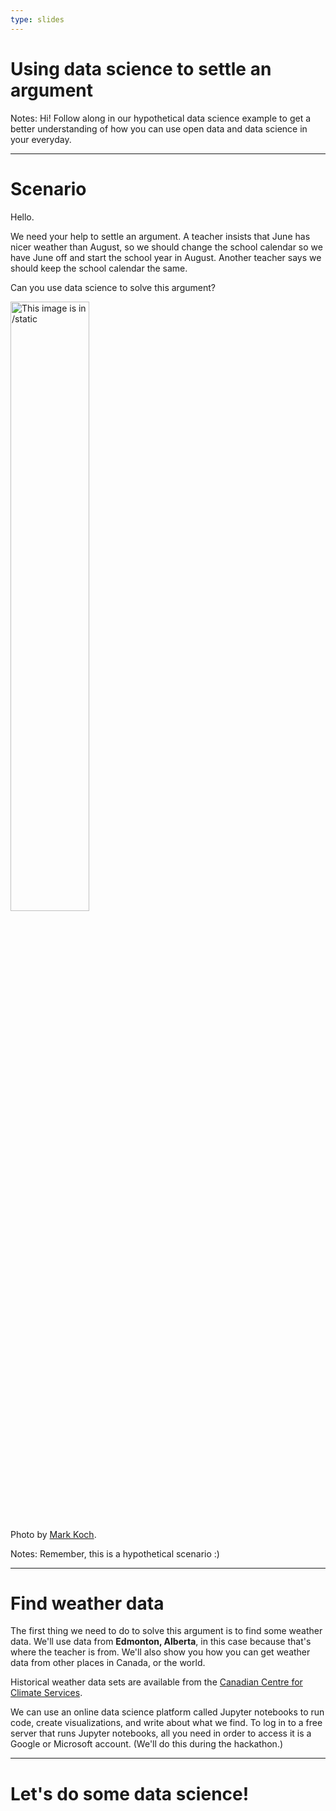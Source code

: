 ```yaml
---
type: slides
---
```


# Using data science to settle an argument

Notes: Hi! Follow along in our hypothetical data science example to get a better understanding of how you can use open data and data science in your everyday.

---

# Scenario

Hello. 

We need your help to settle an argument. A teacher insists that June has nicer weather than August, so we should change the school calendar so we have June off and start the school year in August. Another teacher says we should keep the school calendar the same.

Can you use data science to solve this argument?

<img src="unsplash.jpg" alt="This image is in /static" width="50%">

Photo by [Mark Koch](https://unsplash.com/@markk92).

Notes: Remember, this is a hypothetical scenario :)

---

# Find weather data

The first thing we need to do to solve this argument is to find some weather data. We'll use data from **Edmonton, Alberta**, in this case because that's where the teacher is from. We'll also show you how you can get weather data from other places in Canada, or the world.

Historical weather data sets are available from the [Canadian Centre for Climate Services](https://www.canada.ca/en/environment-climate-change/services/climate-change/canadian-centre-climate-services.html).

We can use an online data science platform called Jupyter notebooks to run code, create visualizations, and write about what we find. To log in to a free server that runs Jupyter notebooks, all you need in order to access it is a Google or Microsoft account. (We'll do this during the hackathon.)

---

# Let's do some data science!